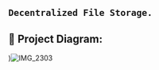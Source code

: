 ## ``` Decentralized File Storage. ```


## 🔧 Project Diagram:
)![IMG_2303](https://github.com/rutujamore01/DCStorage/assets/54523810/8ae0e057-32f1-4ae1-ba8d-c8a6a2ba3213)

